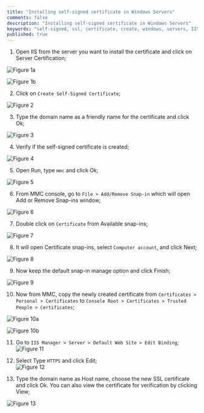 ```yaml
---
title: "Installing self-signed certificate in Windows Servers"
comments: false
description: "Installing self-signed certificate in Windows Servers"
keywords: "self-signed, ssl, certificate, create, windows, servers, IIS"
published: true
---
```


1. Open IIS from the server you want to install the certificate and click on Server Certification;

![Figure 1a](http://ntrezowan.github.com/images/self-signed-1.png)

![Figure 1b](http://ntrezowan.github.com/images/self-signed-2.png)

2. Click on `Create Self-Signed Certificate`;  

![Figure 2](http://ntrezowan.github.com/images/self-signed-2.png)

3. Type the domain name as a friendly name for the certificate and click Ok;  

![Figure 3](http://ntrezowan.github.com/images/self-signed-3.png)

4. Verify if the self-signed certificate is created;  

![Figure 4](http://ntrezowan.github.com/images/self-signed-4.png)

5. Open Run, type `mmc` and click Ok;  

![Figure 5](http://ntrezowan.github.com/images/self-signed-5.png)

6. From MMC console, go to `File > Add/Remove Snap-in` which will open Add or Remove Snap-ins window;  

![Figure 6](http://ntrezowan.github.com/images/self-signed-6.png)

7. Double click on `Certificate` from Available snap-ins;  

![Figure 7](http://ntrezowan.github.com/images/self-signed-7.png)

8. It will open Certificate snap-ins, select `Computer account`, and click Next;  

![Figure 8](http://ntrezowan.github.com/images/self-signed-8.png)

9. Now keep the default snap-in manage option and click Finish;  

![Figure 9](http://ntrezowan.github.com/images/self-signed-9.png)

10. Now from MMC, copy the newly created certificate from `Certificates > Personal > Certificates` to `Console Root > Certificates > Trusted People > Certificates`;  

![Figure 10a](http://ntrezowan.github.com/images/cfs1-self-signed-10a.png)

![Figure 10b](http://ntrezowan.github.com/images/self-signed-10b.png)

11. Go to `IIS Manager > Server > Default Web Site > Edit Binding`;  
![Figure 11](http://ntrezowan.github.com/images/self-signed-11.png)

12. Select Type `HTTPS` and click Edit;  
![Figure 12](http://ntrezowan.github.com/images/self-signed-12.png)

13. Type the domain name as Host name, choose the new SSL certificate and click Ok. You can also view the certificate for verification by clicking View;  

![Figure 13](http://ntrezowan.github.com/images/self-signed-13.png)
